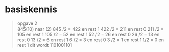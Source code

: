 # basiskennis
> opgave 2<br>
845(10) naar (2)
845 /2 = 422 en rest 1
422 /2 = 211 en rest 0
211 /2 = 105 en rest 1
105 /2 = 52 en rest 1
52 /2 = 26 en rest 0
26 /2 = 13 en rest 0
13 /2 = 6 en rest 1
6 /2 = 3 en rest 0
3 /2 = 1 en rest 1
1/2 = 0 en rest 1
dit wordt 1101001101